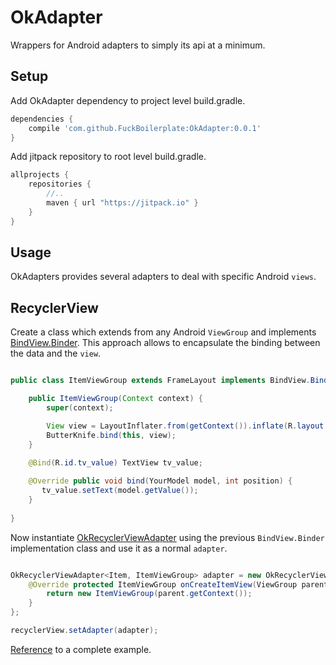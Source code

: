 # OkAdapter
Wrappers for Android adapters to simply its api at a minimum.   

## Setup
Add OkAdapter dependency to project level build.gradle.

```gradle
dependencies {
    compile 'com.github.FuckBoilerplate:OkAdapter:0.0.1'
}
```

Add jitpack repository to root level build.gradle.

```gradle
allprojects {
    repositories {
        //..
        maven { url "https://jitpack.io" }
    }
}

```

## Usage

OkAdapters provides several adapters to deal with specific Android `views`.

## RecyclerView
Create a class which extends from any Android `ViewGroup` and implements [BindView.Binder](https://github.com/FuckBoilerplate/OkAdapters/blob/master/library/src/main/java/library/recycler_view/BindView.java). This approach allows to encapsulate the binding between the data and the `view`.
 
 ```java
 
 public class ItemViewGroup extends FrameLayout implements BindView.Binder<YourModel> {
 
     public ItemViewGroup(Context context) {
         super(context);
 
         View view = LayoutInflater.from(getContext()).inflate(R.layout.your_model_view_group, this, true);
         ButterKnife.bind(this, view);
     }
  
     @Bind(R.id.tv_value) TextView tv_value;

     @Override public void bind(YourModel model, int position) {
        tv_value.setText(model.getValue());
     }
     
 }
 
 ```
 
  Now instantiate [OkRecyclerViewAdapter](https://github.com/FuckBoilerplate/OkAdapters/blob/master/library/src/main/java/library/recycler_view/OkRecyclerViewAdapter.java) using the previous `BindView.Binder` implementation class and use it as a normal `adapter`.

 ```java
 
 OkRecyclerViewAdapter<Item, ItemViewGroup> adapter = new OkRecyclerViewAdapter<Item, ItemViewGroup>() {
     @Override protected ItemViewGroup onCreateItemView(ViewGroup parent, int viewType) {
         return new ItemViewGroup(parent.getContext());
     }
 };
 
 recyclerView.setAdapter(adapter);
 
  ```
[Reference](https://github.com/FuckBoilerplate/OkAdapters/tree/master/app/src/main/java/app/recycler_view) to a complete example.  
